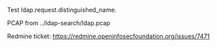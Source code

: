 Test ldap.request.distinguished_name.

PCAP from ../ldap-search/ldap.pcap

Redmine ticket: https://redmine.openinfosecfoundation.org/issues/7471